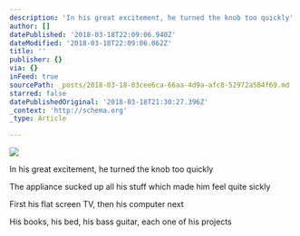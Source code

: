 ```yaml
---
description: 'In his great excitement, he turned the knob too quickly'
author: []
datePublished: '2018-03-18T22:09:06.940Z'
dateModified: '2018-03-18T22:09:06.062Z'
title: ''
publisher: {}
via: {}
inFeed: true
sourcePath: _posts/2018-03-18-03cee6ca-66aa-4d9a-afc8-52972a584f69.md
starred: false
datePublishedOriginal: '2018-03-18T21:30:27.396Z'
_context: 'http://schema.org'
_type: Article

---
```

![](https://the-grid-user-content.s3-us-west-2.amazonaws.com/ea894f95-370d-4685-a050-cdced8aede46.png)

In his great excitement, he turned the knob too quickly

The appliance sucked up all his stuff which made him feel quite sickly

First his flat screen TV, then his computer next

His books, his bed, his bass guitar, each one of his projects